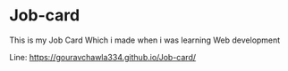 # Job-card
This is my Job Card Which i made when i was learning Web development

Line:
https://gouravchawla334.github.io/Job-card/
